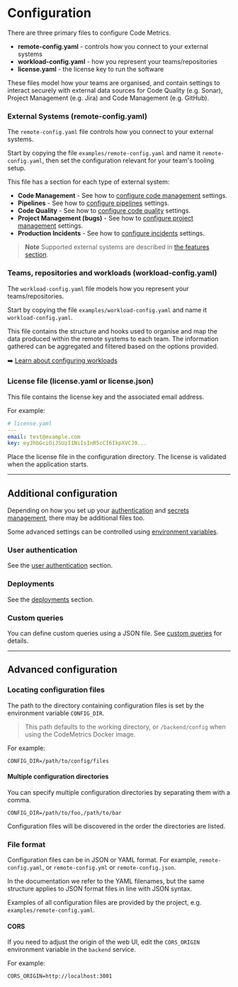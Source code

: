 # Configuration

There are three primary files to configure Code Metrics.

-   **remote-config.yaml** - controls how you connect to your external systems
-   **workload-config.yaml** - how you represent your teams/repositories
-   **license.yaml** - the license key to run the software

These files model how your teams are organised, and contain settings to interact securely with external data sources for Code Quality (e.g. Sonar), Project Management (e.g. Jira) and Code Management (e.g. GitHub).

### External Systems (remote-config.yaml)

The `remote-config.yaml` file controls how you connect to your external systems.

Start by copying the file `examples/remote-config.yaml` and name it `remote-config.yaml`, then set the configuration relevant for your team's tooling setup.

This file has a section for each type of external system:

-   **Code Management** - See how to [configure code management](./config_code_management.md) settings.
-   **Pipelines** - See how to [configure pipelines](./config_pipelines.md) settings.
-   **Code Quality** - See how to [configure code quality](./config_code_quality.md) settings.
-   **Project Management (bugs)** - See how to [configure project management](./config_project_management.md) settings.
-   **Production Incidents** - See how to [configure incidents](./config_incidents.md) settings.

> **Note**
> Supported external systems are described in [the features section](./features.md).

### Teams, repositories and workloads (workload-config.yaml)

The `workload-config.yaml` file models how you represent your teams/repositories.

Start by copying the file `examples/workload-config.yaml` and name it `workload-config.yaml`.

This file contains the structure and hooks used to organise and map the data produced within the remote systems to each team. The information gathered can be aggregated and filtered based on the options provided.

➡️ [Learn about configuring workloads](./config_workloads.md)

### License file (license.yaml or license.json)

This file contains the license key and the associated email address.

For example:

```yaml
# license.yaml
---
email: test@example.com
key: eyJhbGciOiJSUzI1NiIsInR5cCI6IkpXVCJ9...
```

Place the license file in the configuration directory. The license is validated when the application starts.

---

## Additional configuration

Depending on how you set up your [authentication](./authentication.md) and [secrets management](./secret_management.md), there may be additional files too.

Some advanced settings can be controlled using [environment variables](./env_vars.md).

### User authentication

See the [user authentication](./authentication.md) section.

### Deployments

See the [deployments](./config_deployments.md) section.

### Custom queries

You can define custom queries using a JSON file. See [custom queries](custom_queries.md) for details.

---

## Advanced configuration

### Locating configuration files

The path to the directory containing configuration files is set by the environment variable `CONFIG_DIR`.

> This path defaults to the working directory, or `/backend/config` when using the CodeMetrics Docker image.

For example:

```
CONFIG_DIR=/path/to/config/files
```

#### Multiple configuration directories

You can specify multiple configuration directories by separating them with a comma.

```
CONFIG_DIR=/path/to/foo,/path/to/bar
```

Configuration files will be discovered in the order the directories are listed.

### File format

Configuration files can be in JSON or YAML format. For example, `remote-config.yaml`, or `remote-config.yml` or `remote-config.json`.

In the documentation we refer to the YAML filenames, but the same structure applies to JSON format files in line with JSON syntax.

Examples of all configuration files are provided by the project, e.g. `examples/remote-config.yaml`.

#### CORS

If you need to adjust the origin of the web UI, edit the `CORS_ORIGIN` environment variable in the `backend` service.

For example:

```
CORS_ORIGIN=http://localhost:3001
```
